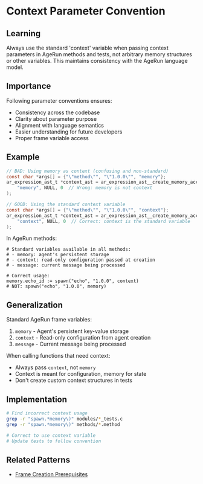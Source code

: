 # Context Parameter Convention

## Learning
Always use the standard 'context' variable when passing context parameters in AgeRun methods and tests, not arbitrary memory structures or other variables. This maintains consistency with the AgeRun language model.

## Importance
Following parameter conventions ensures:
- Consistency across the codebase
- Clarity about parameter purpose
- Alignment with language semantics
- Easier understanding for future developers
- Proper frame variable access

## Example
```c
// BAD: Using memory as context (confusing and non-standard)
const char *args[] = {"\"method\"", "\"1.0.0\"", "memory"};
ar_expression_ast_t *context_ast = ar_expression_ast__create_memory_access(
    "memory", NULL, 0  // Wrong: memory is not context
);

// GOOD: Using the standard context variable
const char *args[] = {"\"method\"", "\"1.0.0\"", "context"};
ar_expression_ast_t *context_ast = ar_expression_ast__create_memory_access(
    "context", NULL, 0  // Correct: context is the standard variable
);
```

In AgeRun methods:
```agerun
# Standard variables available in all methods:
# - memory: agent's persistent storage
# - context: read-only configuration passed at creation
# - message: current message being processed

# Correct usage:
memory.echo_id := spawn("echo", "1.0.0", context)
# NOT: spawn("echo", "1.0.0", memory)
```

## Generalization
Standard AgeRun frame variables:
1. `memory` - Agent's persistent key-value storage
2. `context` - Read-only configuration from agent creation
3. `message` - Current message being processed

When calling functions that need context:
- Always pass `context`, not `memory`
- Context is meant for configuration, memory for state
- Don't create custom context structures in tests

## Implementation
```bash
# Find incorrect context usage
grep -r "spawn.*memory\)" modules/*_tests.c
grep -r "spawn.*memory\)" methods/*.method

# Correct to use context variable
# Update tests to follow convention
```

## Related Patterns
- [Frame Creation Prerequisites](frame-creation-prerequisites.md)